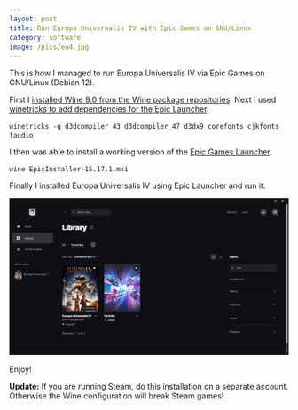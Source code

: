 ```yaml
---
layout: post
title: Run Europa Universalis IV with Epic Games on GNU/Linux
category: software
image: /pics/eu4.jpg
---
```


This is how I managed to run Europa Universalis IV via Epic Games on GNU/Linux (Debian 12).

First I [installed Wine 9.0 from the Wine package repositories][1].
Next I used [winetricks to add dependencies for the Epic Launcher][2].

```Shell
winetricks -q d3dcompiler_43 d3dcompiler_47 d3dx9 corefonts cjkfonts faudio
```

I then was able to install a working version of the [Epic Games Launcher][3].

```Shell
wine EpicInstaller-15.17.1.msi
```

Finally I installed Europa Universalis IV using Epic Launcher and run it.

![Europa Universalis IV on GNU/Linux (Debian 12)](/pics/eu4.jpg)

Enjoy!

**Update:** If you are running Steam, do this installation on a separate account.
Otherwise the Wine configuration will break Steam games!

[1]: https://wine.htmlvalidator.com/install-wine-on-debian-12.html
[2]: https://forum.manjaro.org/t/howto-installing-epic-games-and-other-games-via-wine-without-lutris-and-proton/92236
[3]: https://launcher-public-service-prod06.ol.epicgames.com/launcher/api/installer/download/EpicGamesLauncherInstaller.msi
